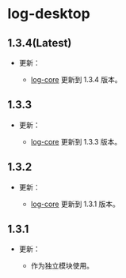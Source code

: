 # log-desktop

## 1.3.4(Latest)

- 更新：

    - [log-core](https://central.sonatype.com/artifact/io.github.sakurajimamaii/log-core/overview) 更新到 1.3.4 版本。

## 1.3.3

- 更新：

    - [log-core](https://central.sonatype.com/artifact/io.github.sakurajimamaii/log-core/overview) 更新到 1.3.3 版本。

## 1.3.2

- 更新：

    - [log-core](https://central.sonatype.com/artifact/io.github.sakurajimamaii/log-core/overview) 更新到 1.3.1 版本。

## 1.3.1

- 更新：

    - 作为独立模块使用。
